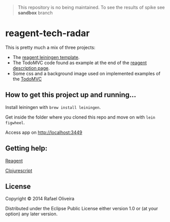 > This repository is no being maintained. To see the results of spike see **sandbox** branch

# reagent-tech-radar

This is pretty much a mix of three projects:
* The [reagent leiningen template](https://github.com/reagent-project/reagent-template).
* The TodoMVC code found as example at the end of the [reagent description page](http://holmsand.github.io/reagent/).
* Some css and a background image used on implemented examples of the [TodoMVC](http://todomvc.com/)

## How to get this project up and running...

Install leiningen with `brew install leiningen`.

Get inside the folder where you cloned this repo and move on with `lein figwheel`.

Access app on [http://localhost:3449](http://localhost:3449)

## Getting help:

[Reagent](http://holmsand.github.io/reagent/)

[Clojurescript](http://himera.herokuapp.com/synonym.html)

## License

Copyright © 2014 Rafael Oliveira

Distributed under the Eclipse Public License either version 1.0 or (at
your option) any later version.
